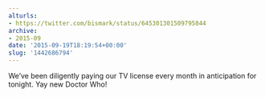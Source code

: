 ```yaml
---
alturls:
- https://twitter.com/bismark/status/645301301509795844
archive:
- 2015-09
date: '2015-09-19T18:19:54+00:00'
slug: '1442686794'
---
```


We’ve been diligently paying our TV license every month in anticipation for tonight. Yay new Doctor Who!

